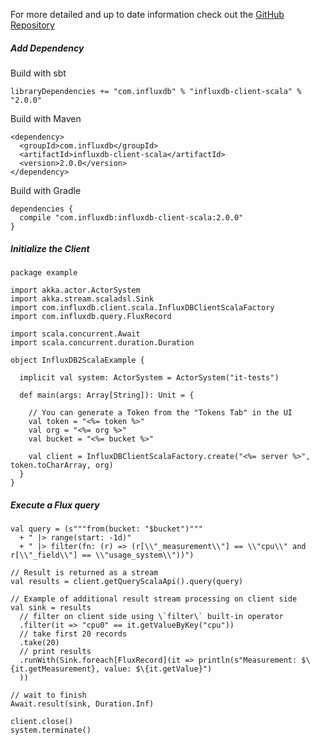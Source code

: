 For more detailed and up to date information check out the <a href="https://github.com/influxdata/influxdb-client-java/tree/master/client-scala" target="_blank">GitHub Repository</a>

##### Add Dependency

Build with sbt

```
libraryDependencies += "com.influxdb" % "influxdb-client-scala" % "2.0.0"
```

Build with Maven

```
<dependency>
  <groupId>com.influxdb</groupId>
  <artifactId>influxdb-client-scala</artifactId>
  <version>2.0.0</version>
</dependency>
```

Build with Gradle

```
dependencies {
  compile "com.influxdb:influxdb-client-scala:2.0.0"
}
```

##### Initialize the Client

```
package example

import akka.actor.ActorSystem
import akka.stream.scaladsl.Sink
import com.influxdb.client.scala.InfluxDBClientScalaFactory
import com.influxdb.query.FluxRecord

import scala.concurrent.Await
import scala.concurrent.duration.Duration

object InfluxDB2ScalaExample {

  implicit val system: ActorSystem = ActorSystem("it-tests")

  def main(args: Array[String]): Unit = {

    // You can generate a Token from the "Tokens Tab" in the UI
    val token = "<%= token %>"
    val org = "<%= org %>"
    val bucket = "<%= bucket %>"

    val client = InfluxDBClientScalaFactory.create("<%= server %>", token.toCharArray, org)
  }
}
```

##### Execute a Flux query

```
val query = (s"""from(bucket: "$bucket")"""
  + " |> range(start: -1d)"
  + " |> filter(fn: (r) => (r[\\"_measurement\\"] == \\"cpu\\" and r[\\"_field\\"] == \\"usage_system\\"))")

// Result is returned as a stream
val results = client.getQueryScalaApi().query(query)

// Example of additional result stream processing on client side
val sink = results
  // filter on client side using \`filter\` built-in operator
  .filter(it => "cpu0" == it.getValueByKey("cpu"))
  // take first 20 records
  .take(20)
  // print results
  .runWith(Sink.foreach[FluxRecord](it => println(s"Measurement: $\{it.getMeasurement}, value: $\{it.getValue}")
  ))

// wait to finish
Await.result(sink, Duration.Inf)

client.close()
system.terminate()
```
